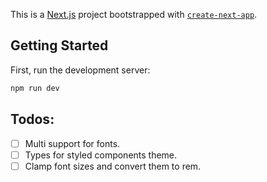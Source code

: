 This is a [Next.js](https://nextjs.org/) project bootstrapped with [`create-next-app`](https://github.com/vercel/next.js/tree/canary/packages/create-next-app).

## Getting Started

First, run the development server:

```bash
npm run dev
```

## Todos:

- [ ] Multi support for fonts.
- [ ] Types for styled components theme.
- [ ] Clamp font sizes and convert them to rem.
